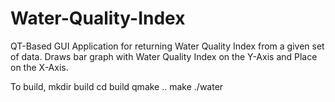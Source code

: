 Water-Quality-Index
===================

QT-Based GUI Application for returning Water Quality Index from a given set of data.
Draws bar graph with Water Quality Index on the Y-Axis and Place on the X-Axis.

To build,
mkdir build
cd build
qmake ..
make
./water
